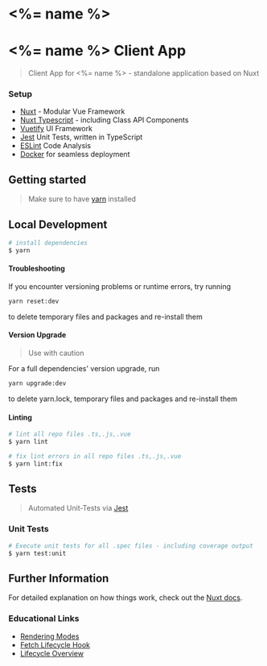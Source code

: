 # <%= name %>

# <%= name %> Client App
> Client App for <%= name %> - standalone application based on Nuxt

### Setup
- [Nuxt](https://nuxtjs.org) - Modular Vue Framework
- [Nuxt Typescript](https://typescript.nuxtjs.org) - including Class API Components  
- [Vuetify](https://vuetifyjs.com) UI Framework 
- [Jest](https://jestjs.io) Unit Tests, written in TypeScript 
- [ESLint](https://eslint.org) Code Analysis 
- [Docker](https://www.docker.com) for seamless deployment  

## Getting started
> Make sure to have [yarn](https://classic.yarnpkg.com/en) installed

## Local Development
```bash
# install dependencies
$ yarn
```

#### Troubleshooting
If you encounter versioning problems or runtime errors, try running  
```bash
yarn reset:dev
```  
to delete temporary files and packages and re-install them  

#### Version Upgrade
> Use with caution
   
For a full dependencies' version upgrade, run  
```bash
yarn upgrade:dev
```  
to delete yarn.lock, temporary files and packages and re-install them

#### Linting
```bash
# lint all repo files .ts,.js,.vue
$ yarn lint

# fix lint errors in all repo files .ts,.js,.vue
$ yarn lint:fix
```

## Tests
> Automated Unit-Tests via [Jest](https://jestjs.io)

### Unit Tests
```bash
# Execute unit tests for all .spec files - including coverage output
$ yarn test:unit
```

## Further Information
For detailed explanation on how things work, check out the [Nuxt docs](https://nuxtjs.org).

### Educational Links
* [Rendering Modes](https://nuxtjs.org/guides/features/rendering-modes)
* [Fetch Lifecycle Hook](https://nuxtjs.org/blog/understanding-how-fetch-works-in-nuxt-2-12)
* [Lifecycle Overview](https://dev.to/lilianaziolek/understanding-nuxt-vue-hooks-and-lifecycle-part-3-8fo)
